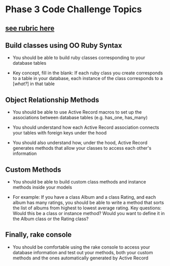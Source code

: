 # Phase 3 Code Challenge Topics
## [see rubric here](https://learning.flatironschool.com/courses/5257/assignments/220141?module_item_id=513110)
## Build classes using OO Ruby Syntax
- You should be able to build ruby classes corresponding to your database tables

- Key concept, fill in the blank: If each ruby class you create corresponds to a table in your database, each instance of the class corresponds to a [*what?*] in that table
## Object Relationship Methods
- You should be able to use Active Record macros to set up the associations between database tables (e.g. has_one, has_many)

- You should understand how each Active Record association connects your tables with foreign keys under the hood

- You should also understand how, under the hood, Active Record generates methods that allow your classes to access each other's information
## Custom Methods
- You should be able to build custom class methods and instance methods inside your models

- For example: If you have a class Album and a class Rating, and each album has many ratings, you should be able to write a method that sorts the list of albums from highest to lowest average rating. Key questions: Would this be a class or instance method? Would you want to define it in the Album class or the Rating class?
## Finally, rake console
- You should be comfortable using the rake console to access your database information and test out your methods, both your custom methods and the ones automatically generated by Active Record